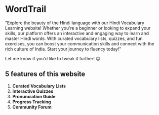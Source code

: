 # WordTrail

"Explore the beauty of the Hindi language with our Hindi Vocabulary Learning website! Whether you're a beginner or looking to expand your skills, our platform offers an interactive and engaging way to learn and master Hindi words. With curated vocabulary lists, quizzes, and fun exercises, you can boost your communication skills and connect with the rich culture of India. Start your journey to fluency today!"

Let me know if you'd like to tweak it further! 😊

## 5 features of this website

1. **Curated Vocabulary Lists**
2. **Interactive Quizzes**
3. **Pronunciation Guide**
4. **Progress Tracking**
5. **Community Forum**
